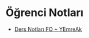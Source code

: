 # Öğrenci Notları

<!--Index-->

- [Ders Notları FO ~ YEmreAk](./Ders%20Notlar%C4%B1%20FO%20~%20YEmreAk.pdf)

<!--Index-->

